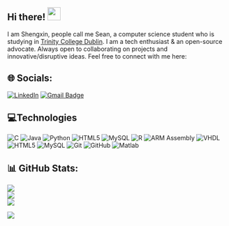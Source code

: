## Hi there! <img src="https://raw.githubusercontent.com/aemmadi/aemmadi/master/wave.gif" width="30">

I am Shengxin, people call me Sean, a computer science student who is studying in [Trinity College Dublin](https://www.tcd.ie/). I am a tech enthusiast & an open-source advocate. Always open to collaborating on projects and innovative/disruptive ideas. Feel free to connect with me here:
## 🌐 Socials:
[![LinkedIn](https://img.shields.io/badge/LinkedIn-%230077B5.svg?logo=linkedin&logoColor=white)](https://linkedin.com/in/https://www.linkedin.com/in/shengxin-chen-b30074261/) 
[![Gmail Badge](https://img.shields.io/badge/-shengxic@tcd.ie-c14438?style=flat-square&logo=Gmail&logoColor=white&link=mailto:shengxic@tcd.ie)](mailto:shengxic@tcd.ie)

##  💻Technologies
![C](https://img.shields.io/badge/c-%2300599C.svg?style=flat&logo=c&logoColor=white) ![Java](https://img.shields.io/badge/java-%23ED8B00.svg?style=flat&logo=openjdk&logoColor=white) ![Python](https://img.shields.io/badge/python-3670A0?style=flat&logo=python&logoColor=ffdd54) ![HTML5](https://img.shields.io/badge/html5-%23E34F26.svg?style=flat&logo=html5&logoColor=white) ![MySQL](https://img.shields.io/badge/mysql-%2300000f.svg?style=flat&logo=mysql&logoColor=white) ![R](https://img.shields.io/badge/r-%23276DC3.svg?style=flat&logo=r&logoColor=white)
![ARM Assembly](https://img.shields.io/badge/-ARM%20Assembly-0091BD?style=flat-square&logo=arm)
![VHDL](https://img.shields.io/badge/-VHDL-543DE0?style=flat-square&logo=vhdl)
![HTML5](https://img.shields.io/badge/-HTML5-E34F26?style=flat-square&logo=html5&logoColor=white)
![MySQL](https://img.shields.io/badge/-MySQL-black?style=flat-square&logo=mysql)
![Git](https://img.shields.io/badge/-Git-black?style=flat-square&logo=git)
![GitHub](https://img.shields.io/badge/-GitHub-181717?style=flat-square&logo=github)
![Matlab](https://img.shields.io/badge/-Matlab-orange?style=flat-square&logo=matlab)

## 📊 GitHub Stats:
![](https://github-readme-stats.vercel.app/api?username=SeanXC&theme=blue-green&hide_border=false&include_all_commits=true&count_private=true)<br/>
![](https://github-readme-streak-stats.herokuapp.com/?user=SeanXC&theme=blue-green&hide_border=false)<br/>
![](https://github-readme-stats.vercel.app/api/top-langs/?username=SeanXC&theme=blue-green&hide_border=false&include_all_commits=true&count_private=true&layout=compact)

[![](https://visitcount.itsvg.in/api?id=SeanXC&label=Profile%20Views&color=1&icon=5&pretty=false)](https://visitcount.itsvg.in)

<!-- created with some help from GPRM ( https://gprm.itsvg.in ) -->
